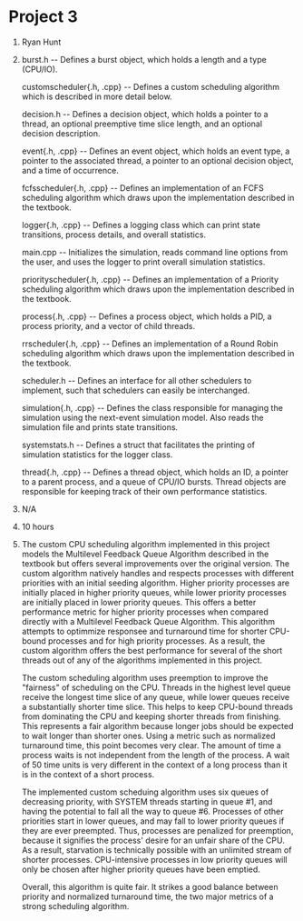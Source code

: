 Project 3  
=========  

1. Ryan Hunt  

2. 	burst.h 					-- Defines a burst object, which holds a length and a type (CPU/IO).  

	customscheduler{.h, .cpp} 	-- Defines a custom scheduling algorithm which is described in more detail below.  

	decision.h 					-- Defines a decision object, which holds a pointer to a thread, an optional preemptive time slice length, and an optional decision description.  

	event{.h, .cpp} 			-- Defines an event object, which holds an event type, a pointer to the associated thread, a pointer to an optional decision object, and a time of occurrence.  

	fcfsscheduler{.h, .cpp} 	-- Defines an implementation of an FCFS scheduling algorithm which draws upon the implementation described in the textbook.  

	logger{.h, .cpp} 			-- Defines a logging class which can print state transitions, process details, and overall statistics.  

	main.cpp 					-- Initializes the simulation, reads command line options from the user, and uses the logger to print overall simulation statistics.  

	priorityscheduler{.h, .cpp} -- Defines an implementation of a Priority scheduling algorithm which draws upon the implementation described in the textbook.  

	process{.h, .cpp} 			-- Defines a process object, which holds a PID, a process priority, and a vector of child threads.  

	rrscheduler{.h, .cpp} 		-- Defines an implementation of a Round Robin scheduling algorithm which draws upon the implementation described in the textbook.  

	scheduler.h 				-- Defines an interface for all other schedulers to implement, such that schedulers can easily be interchanged.  

	simulation{.h, .cpp} 		-- Defines the class responsible for managing the simulation using the next-event simulation model. Also reads the simulation file and prints state transitions.  

	systemstats.h 				-- Defines a struct that facilitates the printing of simulation statistics for the logger class.  

	thread{.h, .cpp} 			-- Defines a thread object, which holds an ID, a pointer to a parent process, and a queue of CPU/IO bursts. Thread objects are responsible for keeping track of their own performance statistics.  


3. N/A  

4. 10 hours  

5.	The custom CPU scheduling algorithm implemented in this project models the Multilevel Feedback Queue Algorithm described in the textbook but offers several improvements over the original version. The custom algorithm natively handles and respects processes with different priorities with an initial seeding algorithm. Higher priority processes are initially placed in higher priority queues, while lower priority processes are initially placed in lower priority queues. This offers a better performance metric for higher priority processes when compared directly with a Multilevel Feedback Queue Algorithm. This algorithm attempts to optimmize responsee and turnaround time for shorter CPU-bound processes and for high priority processes. As a result, the custom algorithm offers the best performance for several of the short threads out of any of the algorithms implemented in this project.  

	The custom scheduling algorithm uses preemption to improve the "fairness" of scheduling on the CPU. Threads in the highest level queue receive the longest time slice of any queue, while lower queues receive a substantially shorter time slice. This helps
to keep CPU-bound threads from dominating the CPU and keeping shorter threads from finishing. This represents a fair algorithm because longer jobs should be expected to wait longer than shorter ones. Using a metric such as normalized turnaround time, this point becomes very clear. The amount of time a process waits is not independent from the length of the process. A wait of 50 time units is very different in the context of a long process than it is in the context of a short process.	

	The implemented custom scheduing algorithm uses six queues of decreasing priority, with SYSTEM threads starting in queue #1, and having the potential to fall all the way to queue #6. Processes of other priorities start in lower queues, and may fall to
lower priority queues if they are ever preempted. Thus, processes are penalized for preemption, because it signifies the process' desire for an unfair share of the CPU. As a result, starvation is technically possible with an unlimited stream of shorter processes. CPU-intensive processes in low priority queues will only be chosen after higher priority queues have been emptied.  
  
	Overall, this algorithm is quite fair. It strikes a good balance between priority and normalized turnaround time, the two major metrics of a strong scheduling algorithm.  